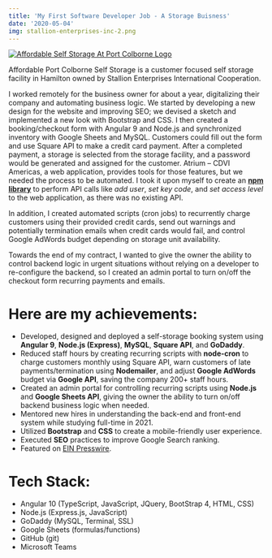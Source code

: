 ```yaml
---
title: 'My First Software Developer Job - A Storage Buisness'
date: '2020-05-04'
img: stallion-enterprises-inc-2.png
---
```


[![Affordable Self Storage At Port Colborne Logo](/images/stallion-enterprises-inc-1.jpeg)](https://pcss.stallioneic.com/)

Affordable Port Colborne Self Storage is a customer focused self storage facility in Hamilton owned by Stallion Enterprises International Cooperation.

I worked remotely for the business owner for about a year, digitalizing their company and automating business logic. We started by developing a new design for the website and improving SEO; we devised a sketch and implemented a new look with Bootstrap and CSS. I then created a booking/checkout form with Angular 9 and Node.js and synchronized inventory with Google Sheets and MySQL. Customers could fill out the form and use Square API to make a credit card payment. After a completed payment, a storage is selected from the storage facility, and a password would be generated and assigned for the customer. Atrium – CDVI Americas, a web application, provides tools for those features, but we needed the process to be automated. I took it upon myself to create an [**npm library**](https://www.npmjs.com/package/http-atrium-cdvi) to perform API calls like _add user_, _set key code_, and _set access level_ to the web application, as there was no existing API.

In addition, I created automated scripts (cron jobs) to recurrently charge customers using their provided credit cards, send out warnings and potentially termination emails when credit cards would fail, and control Google AdWords budget depending on storage unit availability.

Towards the end of my contract, I wanted to give the owner the ability to control backend logic in urgent situations without relying on a developer to re-configure the backend, so I created an admin portal to turn on/off the checkout form recurring payments and emails.

# Here are my achievements:

- Developed, designed and deployed a self-storage booking system using **Angular 9**, **Node.js (Express)**, **MySQL**, **Square API**, and **GoDaddy**.
- Reduced staff hours by creating recurring scripts with **node-cron** to charge customers monthly using Square API, warn customers of late payments/termination using **Nodemailer**, and adjust **Google AdWords** budget via **Google API**, saving the company 200+ staff hours.
- Created an admin portal for controlling recurring scripts using **Node.js** and **Google Sheets API**, giving the owner the ability to turn on/off backend business logic when needed.
- Mentored new hires in understanding the back-end and front-end system while studying full-time in 2021.
- Utilized **Bootstrap** and **CSS** to create a mobile-friendly user experience.
- Executed **SEO** practices to improve Google Search ranking.
- Featured on [EIN Presswire](https://www.einnews.com/pr_news/529408078/affordable-port-colborne-self-storage-launches-self-serve-reservation-portal).

# Tech Stack:

- Angular 10 (TypeScript, JavaScript, JQuery, BootStrap 4, HTML, CSS)
- Node.js (Express.js, JavaScript)
- GoDaddy (MySQL, Terminal, SSL)
- Google Sheets (formulas/functions)
- GitHub (git)
- Microsoft Teams
